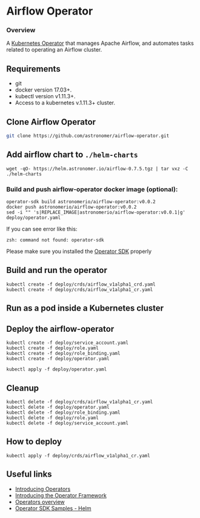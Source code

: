 # Airflow Operator

### Overview

A [Kubernetes Operator](https://coreos.com/operators/) that manages Apache Airflow, and automates tasks related to operating an Airflow cluster.

## Requirements

- git
- docker version 17.03+.
- kubectl version v1.11.3+.
- Access to a kubernetes v.1.11.3+ cluster.

## Clone Airflow Operator

```bash
git clone https://github.com/astronomer/airflow-operator.git
```

## Add airflow chart to `./helm-charts`

```
wget -qO- https://helm.astronomer.io/airflow-0.7.5.tgz | tar vxz -C ./helm-charts
```

### Build and push airflow-operator docker image (optional):

```
operator-sdk build astronomerio/airflow-operator:v0.0.2
docker push astronomerio/airflow-operator:v0.0.2
sed -i "" 's|REPLACE_IMAGE|astronomerio/airflow-operator:v0.0.1|g' deploy/operator.yaml
```

If you can see error like this:

```
zsh: command not found: operator-sdk
```
Please make sure you installed the [Operator SDK](https://github.com/operator-framework/operator-sdk/blob/master/doc/helm/user-guide.md#install-the-operator-sdk-cli) properly

## Build and run the operator

```
kubectl create -f deploy/crds/airflow_v1alpha1_crd.yaml
kubectl create -f deploy/crds/airflow_v1alpha1_cr.yaml
```

## Run as a pod inside a Kubernetes cluster

## Deploy the airflow-operator

```
kubectl create -f deploy/service_account.yaml
kubectl create -f deploy/role.yaml
kubectl create -f deploy/role_binding.yaml
kubectl create -f deploy/operator.yaml
```

```
kubectl apply -f deploy/operator.yaml
```

## Cleanup

```
kubectl delete -f deploy/crds/airflow_v1alpha1_cr.yaml
kubectl delete -f deploy/operator.yaml
kubectl delete -f deploy/role_binding.yaml
kubectl delete -f deploy/role.yaml
kubectl delete -f deploy/service_account.yaml
```

## How to deploy

```
kubectl apply -f deploy/crds/airflow_v1alpha1_cr.yaml
```

## Useful links

- [Introducing Operators](https://coreos.com/blog/introducing-operators.html)
- [Introducing the Operator Framework](https://coreos.com/blog/introducing-operator-framework)
- [Operators overview](https://coreos.com/operators/)
- [Operator SDK Samples - Helm](https://github.com/operator-framework/operator-sdk-samples/tree/master/helm)
